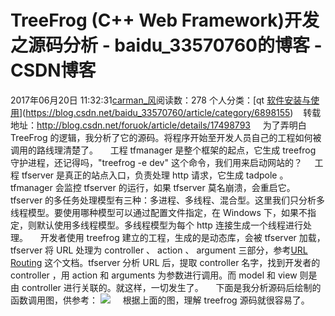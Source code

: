 # TreeFrog (C++ Web Framework)开发之源码分析 - baidu_33570760的博客 - CSDN博客
2017年06月20日 11:32:31[carman_风](https://me.csdn.net/baidu_33570760)阅读数：278
个人分类：[qt																[软件安装与使用](https://blog.csdn.net/baidu_33570760/article/category/6940159)](https://blog.csdn.net/baidu_33570760/article/category/6898155)
   转载地址：http://blog.csdn.net/foruok/article/details/17498793
    为了弄明白 TreeFrog 的逻辑，我分析了它的源码。将程序开始至开发人员自己的工程如何被调用的路线理清楚了。
    工程 tfmanager 是整个框架的起点，它生成 treefrog 守护进程，还记得吗，"treefrog -e dev" 这个命令，我们用来启动网站的？
    工程 tfserver 是真正的站点入口，负责处理 http 请求，它生成 tadpole 。
    tfmanager 会监控 tfserver 的运行，如果 tfserver 莫名崩溃，会重启它。
    tfserver 的多任务处理模型有三种：多进程、多线程、混合型。这里我们只分析多线程模型。要使用哪种模型可以通过配置文件指定，在 Windows 下，如果不指定，则默认使用多线程模型。多线程模型为每个 http 连接生成一个线程进行处理。
    开发者使用 treefrog 建立的工程，生成的是动态库，会被 tfserver 加载，tfserver 将 URL 处理为 controller 、 action 、 argument 三部分，参考[URL Routing](http://www.treefrogframework.org/documents/controller/url-routing) 这个文档。tfserver 分析 URL 后，提取
 controller 名字，找到开发者的 controller ，用 action 和 arguments 为参数进行调用。而 model 和 view 则是由 controller 进行关联的。就这样，一切发生了。
    下面是我分析源码后绘制的函数调用图，供参考：
![](https://img-blog.csdn.net/20131223085058468?watermark/2/text/aHR0cDovL2Jsb2cuY3Nkbi5uZXQvZm9ydW9r/font/5a6L5L2T/fontsize/400/fill/I0JBQkFCMA==/dissolve/70/gravity/SouthEast)
    根据上面的图，理解 treefrog 源码就很容易了。
